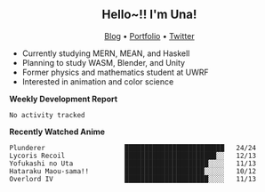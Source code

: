 <h2 align="center">
  Hello~!! I'm Una!
</h2>

<p align="center">
  <a href="https://anarchy.website/">Blog</a> &bull;
  <a href="https://una-ada.github.io/">Portfolio</a> &bull;
  <a href="https://twitter.com/xn__z7x">Twitter</a>
</p>

- Currently studying MERN, MEAN, and Haskell
- Planning to study WASM, Blender, and Unity
- Former physics and mathematics student at UWRF
- Interested in animation and color science

**Weekly Development Report**

<!--START_SECTION:waka-->

```text
No activity tracked
```

<!--END_SECTION:waka-->

**Recently Watched Anime**

<!-- RECENT-ANIME:START -->

    Plunderer                    █████████████████████████   24/24
    Lycoris Recoil               ███████████████████████░░   12/13
    Yofukashi no Uta             █████████████████████░░░░   11/13
    Hataraku Maou-sama!!         ████████████████████░░░░░   10/12
    Overlord IV                  █████████████████████░░░░   11/13
<!-- RECENT-ANIME:END -->
